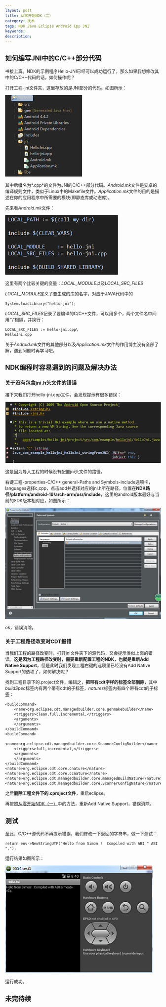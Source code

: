 ```yaml
---
layout: post
title: 从零开始NDK（二）
category: 技术
tags: NDK Java Eclipse Android Cpp JNI
keywords: 
description: 
---
```


## 如何编写JNI中的C/C++部分代码

书接上篇。NDK的示例程序Hello-JNI已经可以成功运行了，那么如果我想修改其中的C/C++代码的话，如何操作呢？

打开工程-jni文件夹，这里存放的是JNI部分的代码。如图所示：

![](/public/img/NDK/2-1.jpg)

其中后缀名为*.cpp*的文件为JNI的C/C++部分代码。*Android.mk*文件是安卓的编译规则文件，类似于Linux中的Makefile文件。*Application.mk*文件的目的是描述在你的应用程序中所需要的模块(即静态库或动态库)。

先来看*Android.mk*文件：

![](/public/img/NDK/2-2.jpg)

这里有两个比较关键的变量：*LOCAL_MODULE*以及*LOCAL_SRC_FILES*

*LOCAL_MODULE*定义了要生成的库的名字，对应于JAVA代码中的

    System.loadLibrary("hello-jni");
    
*LOCAL_SRC_FILES*记录了要编译的C/C++文件，可以用多个，两个文件名中间用“\”相隔，并换行：

    LOCAL_SRC_FILES := hello-jni.cpp\
    HelloJni.cpp
    
关于*Android.mk*文件的其他部分以及*Application.mk*文件的作用博主没有全部了解，遇到问题时再学习吧。

## NDK编程时容易遇到的问题及解决办法

### 关于没有包含jni.h头文件的错误

接下来我们打开hello-jni.cpp文件，会发现提示有很多错误：

![](/public/img/NDK/2-3.jpg)

这是因为导入工程的时候没有配置jni头文件的路径。

右键工程-properties-C/C++ general-Paths and Symbols-include选项卡，languages选择c,cpp，点击add并选择对应的jni.h所在路径，位置在**NDK路径/platform/android-19/arch-arm/usr/include**，这里的android版本最好与当前的SDK版本相对应，如图所示：

![](/public/img/NDK/2-4.jpg)

ok，错误消除。

### 关于工程路径改变时CDT报错

当我们工程的路径改变时，打开jni文件夹下的源代码，又会提示类似上面的错误。**这是因为工程路径改变时，需要重新配置工程的NDK，也就是重新Add Native Support**，但是此时我们发现工程右键的选项里已经没有Add Native Support的选项了，如何解决呢？

找到工程目录下的.project文件，编辑之，**把带有cdt字样的标签全部删除**，其中*buildSpec*标签内有两个带有cdt的子标签，*natures*标签内有四个带有cdt的子标签：

    <buildCommand>
		<name>org.eclipse.cdt.managedbuilder.core.genmakebuilder</name>
		<triggers>clean,full,incremental,</triggers>
		<arguments>
		</arguments>
	</buildCommand>
	<buildCommand>
		<name>org.eclipse.cdt.managedbuilder.core.ScannerConfigBuilder</name>
		<triggers>full,incremental,</triggers>
		<arguments>
		</arguments>
	</buildCommand>
	<nature>org.eclipse.cdt.core.cnature</nature>
	<nature>org.eclipse.cdt.core.ccnature</nature>
	<nature>org.eclipse.cdt.managedbuilder.core.managedBuildNature</nature>
	<nature>org.eclipse.cdt.managedbuilder.core.ScannerConfigNature</nature>
	
之后**删除工程文件下的.cproject文件**，重启eclipse。

再按照[从零开始NDK（一）](/2014/11/27/NDK-1.html)中的方法，重新Add Native Support，错误消除。

## 测试

至此，C/C++源代码不再提示错误，我们修改一下返回的字符串，做一下测试：

    return env->NewStringUTF("Hello from Simon !  Compiled with ABI " ABI ".");
    
运行结果如图所示：

![](/public/img/NDK/2-5.jpg)

运行成功。

## 未完待续